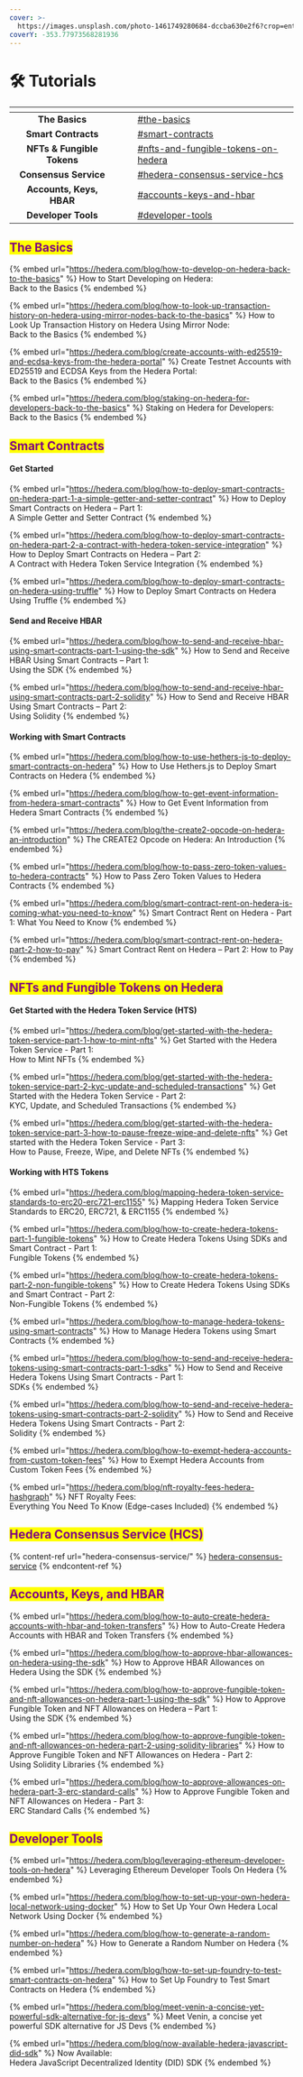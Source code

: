 ```yaml
---
cover: >-
  https://images.unsplash.com/photo-1461749280684-dccba630e2f6?crop=entropy&cs=tinysrgb&fm=jpg&ixid=MnwxOTcwMjR8MHwxfHNlYXJjaHwxfHxjb2Rpbmd8ZW58MHx8fHwxNjczMDM1Mjk1&ixlib=rb-4.0.3&q=80
coverY: -353.77973568281936
---
```


# 🛠 Tutorials

<table data-view="cards"><thead><tr><th align="center"></th><th data-hidden></th><th data-hidden></th><th data-hidden data-card-target data-type="content-ref"></th></tr></thead><tbody><tr><td align="center"><strong>The Basics</strong></td><td></td><td></td><td><a href="./#the-basics">#the-basics</a></td></tr><tr><td align="center"><strong>Smart Contracts</strong></td><td></td><td></td><td><a href="./#smart-contracts">#smart-contracts</a></td></tr><tr><td align="center"><strong>NFTs &#x26; Fungible Tokens</strong></td><td></td><td></td><td><a href="./#nfts-and-fungible-tokens-on-hedera">#nfts-and-fungible-tokens-on-hedera</a></td></tr><tr><td align="center"><strong>Consensus Service</strong></td><td></td><td></td><td><a href="./#hedera-consensus-service-hcs">#hedera-consensus-service-hcs</a></td></tr><tr><td align="center"><strong>Accounts, Keys, HBAR</strong></td><td></td><td></td><td><a href="./#accounts-keys-and-hbar">#accounts-keys-and-hbar</a></td></tr><tr><td align="center"><strong>Developer Tools</strong></td><td></td><td></td><td><a href="./#developer-tools">#developer-tools</a></td></tr></tbody></table>

## <mark style="color:purple;">The Basics</mark>

{% embed url="https://hedera.com/blog/how-to-develop-on-hedera-back-to-the-basics" %}
How to Start Developing on Hedera: \
Back to the Basics
{% endembed %}

{% embed url="https://hedera.com/blog/how-to-look-up-transaction-history-on-hedera-using-mirror-nodes-back-to-the-basics" %}
How to Look Up Transaction History on Hedera Using Mirror Node: \
Back to the Basics
{% endembed %}

{% embed url="https://hedera.com/blog/create-accounts-with-ed25519-and-ecdsa-keys-from-the-hedera-portal" %}
Create Testnet Accounts with ED25519 and ECDSA Keys from the Hedera Portal: \
Back to the Basics
{% endembed %}

{% embed url="https://hedera.com/blog/staking-on-hedera-for-developers-back-to-the-basics" %}
Staking on Hedera for Developers: \
Back to the Basics
{% endembed %}

## <mark style="color:purple;">Smart Contracts</mark>

#### Get Started

{% embed url="https://hedera.com/blog/how-to-deploy-smart-contracts-on-hedera-part-1-a-simple-getter-and-setter-contract" %}
How to Deploy Smart Contracts on Hedera – Part 1: \
A Simple Getter and Setter Contract
{% endembed %}

{% embed url="https://hedera.com/blog/how-to-deploy-smart-contracts-on-hedera-part-2-a-contract-with-hedera-token-service-integration" %}
How to Deploy Smart Contracts on Hedera – Part 2: \
A Contract with Hedera Token Service Integration
{% endembed %}

{% embed url="https://hedera.com/blog/how-to-deploy-smart-contracts-on-hedera-using-truffle" %}
How to Deploy Smart Contracts on Hedera Using Truffle
{% endembed %}

#### Send and Receive HBAR

{% embed url="https://hedera.com/blog/how-to-send-and-receive-hbar-using-smart-contracts-part-1-using-the-sdk" %}
How to Send and Receive HBAR Using Smart Contracts – Part 1: \
Using the SDK
{% endembed %}

{% embed url="https://hedera.com/blog/how-to-send-and-receive-hbar-using-smart-contracts-part-2-solidity" %}
How to Send and Receive HBAR Using Smart Contracts – Part 2: \
Using Solidity
{% endembed %}

#### Working with Smart Contracts

{% embed url="https://hedera.com/blog/how-to-use-hethers-js-to-deploy-smart-contracts-on-hedera" %}
How to Use Hethers.js to Deploy Smart Contracts on Hedera
{% endembed %}

{% embed url="https://hedera.com/blog/how-to-get-event-information-from-hedera-smart-contracts" %}
How to Get Event Information from Hedera Smart Contracts
{% endembed %}

{% embed url="https://hedera.com/blog/the-create2-opcode-on-hedera-an-introduction" %}
The CREATE2 Opcode on Hedera: An Introduction
{% endembed %}

{% embed url="https://hedera.com/blog/how-to-pass-zero-token-values-to-hedera-contracts" %}
How to Pass Zero Token Values to Hedera Contracts
{% endembed %}

{% embed url="https://hedera.com/blog/smart-contract-rent-on-hedera-is-coming-what-you-need-to-know" %}
Smart Contract Rent on Hedera - Part 1: What You Need to Know
{% endembed %}

{% embed url="https://hedera.com/blog/smart-contract-rent-on-hedera-part-2-how-to-pay" %}
Smart Contract Rent on Hedera – Part 2: How to Pay
{% endembed %}

## <mark style="color:purple;">NFTs and Fungible Tokens on Hedera</mark>

#### Get Started with the Hedera Token Service (HTS)

{% embed url="https://hedera.com/blog/get-started-with-the-hedera-token-service-part-1-how-to-mint-nfts" %}
Get Started with the Hedera Token Service - Part 1: \
How to Mint NFTs
{% endembed %}

{% embed url="https://hedera.com/blog/get-started-with-the-hedera-token-service-part-2-kyc-update-and-scheduled-transactions" %}
Get Started with the Hedera Token Service - Part 2: \
KYC, Update, and Scheduled Transactions
{% endembed %}

{% embed url="https://hedera.com/blog/get-started-with-the-hedera-token-service-part-3-how-to-pause-freeze-wipe-and-delete-nfts" %}
Get started with the Hedera Token Service - Part 3: \
How to Pause, Freeze, Wipe, and Delete NFTs
{% endembed %}

#### Working with HTS Tokens

{% embed url="https://hedera.com/blog/mapping-hedera-token-service-standards-to-erc20-erc721-erc1155" %}
Mapping Hedera Token Service Standards to ERC20, ERC721, & ERC1155
{% endembed %}

{% embed url="https://hedera.com/blog/how-to-create-hedera-tokens-part-1-fungible-tokens" %}
How to Create Hedera Tokens Using SDKs and Smart Contract - Part 1: \
Fungible Tokens
{% endembed %}

{% embed url="https://hedera.com/blog/how-to-create-hedera-tokens-part-2-non-fungible-tokens" %}
How to Create Hedera Tokens Using SDKs and Smart Contract - Part 2: \
Non-Fungible Tokens
{% endembed %}

{% embed url="https://hedera.com/blog/how-to-manage-hedera-tokens-using-smart-contracts" %}
How to Manage Hedera Tokens using Smart Contracts
{% endembed %}

{% embed url="https://hedera.com/blog/how-to-send-and-receive-hedera-tokens-using-smart-contracts-part-1-sdks" %}
How to Send and Receive Hedera Tokens Using Smart Contracts - Part 1: \
SDKs
{% endembed %}

{% embed url="https://hedera.com/blog/how-to-send-and-receive-hedera-tokens-using-smart-contracts-part-2-solidity" %}
How to Send and Receive Hedera Tokens Using Smart Contracts - Part 2: \
Solidity
{% endembed %}

{% embed url="https://hedera.com/blog/how-to-exempt-hedera-accounts-from-custom-token-fees" %}
How to Exempt Hedera Accounts from Custom Token Fees
{% endembed %}

{% embed url="https://hedera.com/blog/nft-royalty-fees-hedera-hashgraph" %}
NFT Royalty Fees: \
Everything You Need To Know (Edge-cases Included)
{% endembed %}

## <mark style="color:purple;">Hedera Consensus Service (HCS)</mark>

{% content-ref url="hedera-consensus-service/" %}
[hedera-consensus-service](hedera-consensus-service/)
{% endcontent-ref %}

## <mark style="color:purple;">Accounts, Keys, and HBAR</mark>

{% embed url="https://hedera.com/blog/how-to-auto-create-hedera-accounts-with-hbar-and-token-transfers" %}
How to Auto-Create Hedera Accounts with HBAR and Token Transfers
{% endembed %}

{% embed url="https://hedera.com/blog/how-to-approve-hbar-allowances-on-hedera-using-the-sdk" %}
How to Approve HBAR Allowances on Hedera Using the SDK
{% endembed %}

{% embed url="https://hedera.com/blog/how-to-approve-fungible-token-and-nft-allowances-on-hedera-part-1-using-the-sdk" %}
How to Approve Fungible Token and NFT Allowances on Hedera – Part 1: \
Using the SDK
{% endembed %}

{% embed url="https://hedera.com/blog/how-to-approve-fungible-token-and-nft-allowances-on-hedera-part-2-using-solidity-libraries" %}
How to Approve Fungible Token and NFT Allowances on Hedera - Part 2: \
Using Solidity Libraries
{% endembed %}

{% embed url="https://hedera.com/blog/how-to-approve-allowances-on-hedera-part-3-erc-standard-calls" %}
How to Approve Fungible Token and NFT Allowances on Hedera - Part 3: \
ERC Standard Calls
{% endembed %}

## <mark style="color:purple;">Developer Tools</mark>

{% embed url="https://hedera.com/blog/leveraging-ethereum-developer-tools-on-hedera" %}
Leveraging Ethereum Developer Tools On Hedera
{% endembed %}

{% embed url="https://hedera.com/blog/how-to-set-up-your-own-hedera-local-network-using-docker" %}
How to Set Up Your Own Hedera Local Network Using Docker
{% endembed %}

{% embed url="https://hedera.com/blog/how-to-generate-a-random-number-on-hedera" %}
How to Generate a Random Number on Hedera
{% endembed %}

{% embed url="https://hedera.com/blog/how-to-set-up-foundry-to-test-smart-contracts-on-hedera" %}
How to Set Up Foundry to Test Smart Contracts on Hedera
{% endembed %}

{% embed url="https://hedera.com/blog/meet-venin-a-concise-yet-powerful-sdk-alternative-for-js-devs" %}
Meet Venin, a concise yet powerful SDK alternative for JS Devs
{% endembed %}

{% embed url="https://hedera.com/blog/now-available-hedera-javascript-did-sdk" %}
­­Now Available: \
Hedera JavaScript Decentralized Identity (DID) SDK
{% endembed %}
